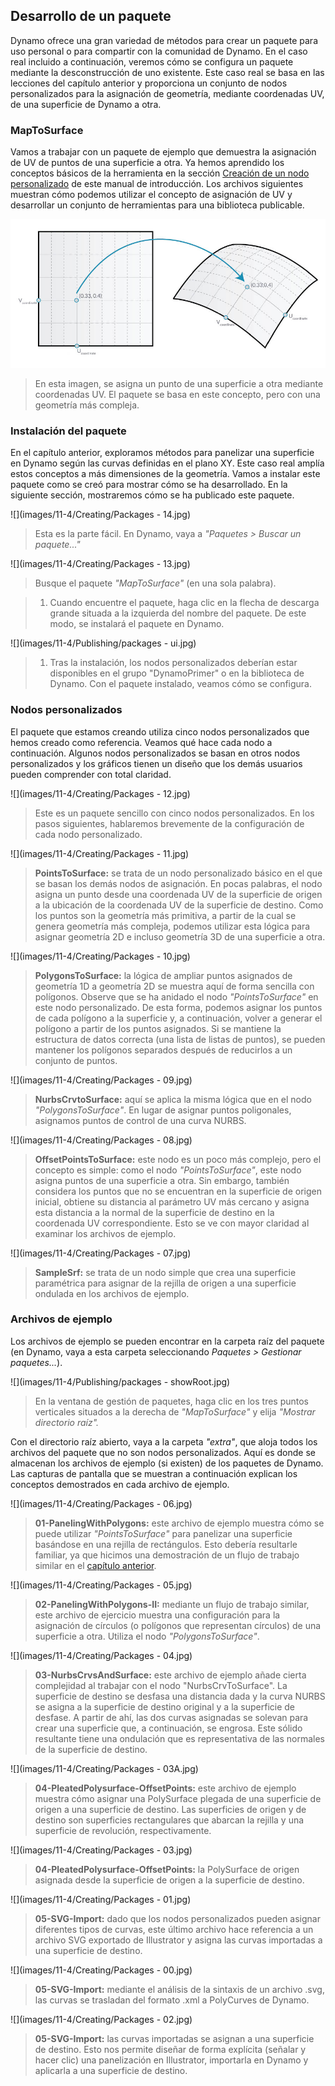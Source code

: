 

## Desarrollo de un paquete

Dynamo ofrece una gran variedad de métodos para crear un paquete para uso personal o para compartir con la comunidad de Dynamo. En el caso real incluido a continuación, veremos cómo se configura un paquete mediante la desconstrucción de uno existente. Este caso real se basa en las lecciones del capítulo anterior y proporciona un conjunto de nodos personalizados para la asignación de geometría, mediante coordenadas UV, de una superficie de Dynamo a otra.

### MapToSurface

Vamos a trabajar con un paquete de ejemplo que demuestra la asignación de UV de puntos de una superficie a otra. Ya hemos aprendido los conceptos básicos de la herramienta en la sección [Creación de un nodo personalizado](../10_Custom-Nodes/10-2_Creating.md) de este manual de introducción. Los archivos siguientes muestran cómo podemos utilizar el concepto de asignación de UV y desarrollar un conjunto de herramientas para una biblioteca publicable.

![](images/11-4/uvMap.jpg)

> En esta imagen, se asigna un punto de una superficie a otra mediante coordenadas UV. El paquete se basa en este concepto, pero con una geometría más compleja.

### Instalación del paquete

En el capítulo anterior, exploramos métodos para panelizar una superficie en Dynamo según las curvas definidas en el plano XY. Este caso real amplía estos conceptos a más dimensiones de la geometría. Vamos a instalar este paquete como se creó para mostrar cómo se ha desarrollado. En la siguiente sección, mostraremos cómo se ha publicado este paquete.

![](images/11-4/Creating/Packages - 14.jpg)

> Esta es la parte fácil. En Dynamo, vaya a *"Paquetes > Buscar un paquete..."*

![](images/11-4/Creating/Packages - 13.jpg)

> Busque el paquete *"MapToSurface"* (en una sola palabra).

> 1. Cuando encuentre el paquete, haga clic en la flecha de descarga grande situada a la izquierda del nombre del paquete. De este modo, se instalará el paquete en Dynamo.

![](images/11-4/Publishing/packages - ui.jpg)

> 1. Tras la instalación, los nodos personalizados deberían estar disponibles en el grupo "DynamoPrimer" o en la biblioteca de Dynamo. Con el paquete instalado, veamos cómo se configura.

### Nodos personalizados

El paquete que estamos creando utiliza cinco nodos personalizados que hemos creado como referencia. Veamos qué hace cada nodo a continuación. Algunos nodos personalizados se basan en otros nodos personalizados y los gráficos tienen un diseño que los demás usuarios pueden comprender con total claridad.

![](images/11-4/Creating/Packages - 12.jpg)

> Este es un paquete sencillo con cinco nodos personalizados. En los pasos siguientes, hablaremos brevemente de la configuración de cada nodo personalizado.

![](images/11-4/Creating/Packages - 11.jpg)

> **PointsToSurface:** se trata de un nodo personalizado básico en el que se basan los demás nodos de asignación. En pocas palabras, el nodo asigna un punto desde una coordenada UV de la superficie de origen a la ubicación de la coordenada UV de la superficie de destino. Como los puntos son la geometría más primitiva, a partir de la cual se genera geometría más compleja, podemos utilizar esta lógica para asignar geometría 2D e incluso geometría 3D de una superficie a otra.

![](images/11-4/Creating/Packages - 10.jpg)

> **PolygonsToSurface:** la lógica de ampliar puntos asignados de geometría 1D a geometría 2D se muestra aquí de forma sencilla con polígonos. Observe que se ha anidado el nodo *"PointsToSurface"* en este nodo personalizado. De esta forma, podemos asignar los puntos de cada polígono a la superficie y, a continuación, volver a generar el polígono a partir de los puntos asignados. Si se mantiene la estructura de datos correcta (una lista de listas de puntos), se pueden mantener los polígonos separados después de reducirlos a un conjunto de puntos.

![](images/11-4/Creating/Packages - 09.jpg)

> **NurbsCrvtoSurface:** aquí se aplica la misma lógica que en el nodo *"PolygonsToSurface"*. En lugar de asignar puntos poligonales, asignamos puntos de control de una curva NURBS.

![](images/11-4/Creating/Packages - 08.jpg)

> **OffsetPointsToSurface:** este nodo es un poco más complejo, pero el concepto es simple: como el nodo *"PointsToSurface"*, este nodo asigna puntos de una superficie a otra. Sin embargo, también considera los puntos que no se encuentran en la superficie de origen inicial, obtiene su distancia al parámetro UV más cercano y asigna esta distancia a la normal de la superficie de destino en la coordenada UV correspondiente. Esto se ve con mayor claridad al examinar los archivos de ejemplo.

![](images/11-4/Creating/Packages - 07.jpg)

> **SampleSrf:** se trata de un nodo simple que crea una superficie paramétrica para asignar de la rejilla de origen a una superficie ondulada en los archivos de ejemplo.

### Archivos de ejemplo

Los archivos de ejemplo se pueden encontrar en la carpeta raíz del paquete (en Dynamo, vaya a esta carpeta seleccionando *Paquetes > Gestionar paquetes...*).

![](images/11-4/Publishing/packages - showRoot.jpg)

> En la ventana de gestión de paquetes, haga clic en los tres puntos verticales situados a la derecha de *"MapToSurface"* y elija *"Mostrar directorio raíz".*

Con el directorio raíz abierto, vaya a la carpeta *"extra"*, que aloja todos los archivos del paquete que no son nodos personalizados. Aquí es donde se almacenan los archivos de ejemplo (si existen) de los paquetes de Dynamo. Las capturas de pantalla que se muestran a continuación explican los conceptos demostrados en cada archivo de ejemplo.

![](images/11-4/Creating/Packages - 06.jpg)

> **01-PanelingWithPolygons:** este archivo de ejemplo muestra cómo se puede utilizar *"PointsToSurface"* para panelizar una superficie basándose en una rejilla de rectángulos. Esto debería resultarle familiar, ya que hicimos una demostración de un flujo de trabajo similar en el [capítulo anterior](../10_Custom-Nodes/10-2_Creating.md).

![](images/11-4/Creating/Packages - 05.jpg)

> **02-PanelingWithPolygons-II:** mediante un flujo de trabajo similar, este archivo de ejercicio muestra una configuración para la asignación de círculos (o polígonos que representan círculos) de una superficie a otra. Utiliza el nodo *"PolygonsToSurface"*.

![](images/11-4/Creating/Packages - 04.jpg)

> **03-NurbsCrvsAndSurface:** este archivo de ejemplo añade cierta complejidad al trabajar con el nodo "NurbsCrvToSurface". La superficie de destino se desfasa una distancia dada y la curva NURBS se asigna a la superficie de destino original y a la superficie de desfase. A partir de ahí, las dos curvas asignadas se solevan para crear una superficie que, a continuación, se engrosa. Este sólido resultante tiene una ondulación que es representativa de las normales de la superficie de destino.

![](images/11-4/Creating/Packages - 03A.jpg)

> **04-PleatedPolysurface-OffsetPoints:** este archivo de ejemplo muestra cómo asignar una PolySurface plegada de una superficie de origen a una superficie de destino. Las superficies de origen y de destino son superficies rectangulares que abarcan la rejilla y una superficie de revolución, respectivamente.

![](images/11-4/Creating/Packages - 03.jpg)

> **04-PleatedPolysurface-OffsetPoints:** la PolySurface de origen asignada desde la superficie de origen a la superficie de destino.

![](images/11-4/Creating/Packages - 01.jpg)

> **05-SVG-Import:** dado que los nodos personalizados pueden asignar diferentes tipos de curvas, este último archivo hace referencia a un archivo SVG exportado de Illustrator y asigna las curvas importadas a una superficie de destino.

![](images/11-4/Creating/Packages - 00.jpg)

> **05-SVG-Import:** mediante el análisis de la sintaxis de un archivo .svg, las curvas se trasladan del formato .xml a PolyCurves de Dynamo.

![](images/11-4/Creating/Packages - 02.jpg)

> **05-SVG-Import:** las curvas importadas se asignan a una superficie de destino. Esto nos permite diseñar de forma explícita (señalar y hacer clic) una panelización en Illustrator, importarla en Dynamo y aplicarla a una superficie de destino.

